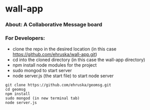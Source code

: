 

# wall-app


### About:   A Collaborative Message board


### For Developers:
- clone the repo in the desired location (in this case https://github.com/ehruska/wall-app.git)
- cd into the cloned directory (in this case the wall-app directory)
- npm install node modules for the project
- sudo mongod to start server
- node server.js (the start file) to start node server

```
git clone https://github.com/ehruska/geomsg.git
cd geomsg
npm install
sudo mongod (in new terminal tab)
node server.js
```

